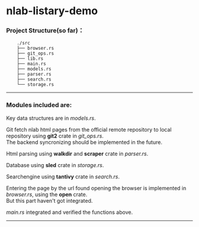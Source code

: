 # nlab-listary-demo
### Project Structure(so far)：
```
    ./src
    ├── browser.rs
    ├── git_ops.rs
    ├── lib.rs
    ├── main.rs
    ├── models.rs
    ├── parser.rs
    ├── search.rs
    └── storage.rs
```
---

### Modules included are:  
Key data structures are in *models.rs*.

Git fetch nlab html pages from the official remote repository to local repository using **git2** crate in *git_ops.rs*.  
The backend syncronizing should be implemented in the future.

Html parsing using **walkdir** and **scraper** crate in *parser.rs*.  

Database using **sled** crate in *storage.rs*.

Searchengine using **tantivy** crate in *search.rs*.  

Entering the page by the url found opening the browser is implemented in *browser.rs*, using the **open** crate.  
But this part haven't got integrated.

*main.rs* integrated and verified the functions above.  

---
